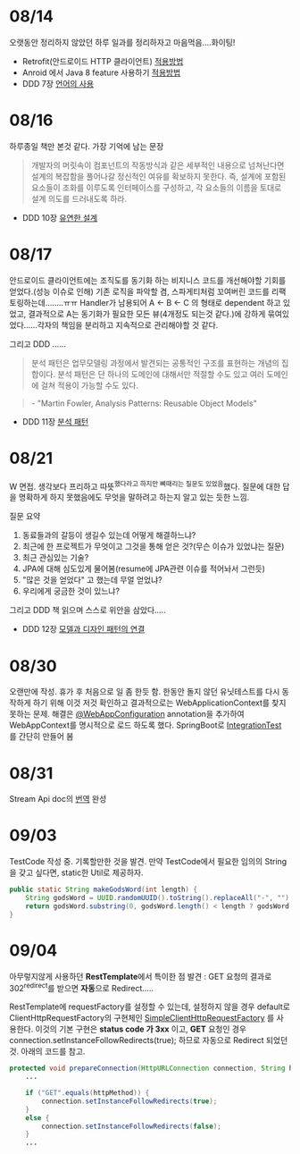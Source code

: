 # 08/14

오랫동안 정리하지 않았던 하루 일과를 정리하자고 마음먹음....화이팅!

- Retrofit(안드로이드 HTTP 클라이언트) [적용방법](https://github.com/eceris/study/blob/master/android/retrofit.md#retrofit)
- Anroid 에서 Java 8 feature 사용하기 [적용방법](https://github.com/eceris/study/blob/master/android/java8-features-in-android.md)
- DDD 7장 [언어의 사용](https://github.com/eceris/study/blob/master/domain-driven-design/7_%EC%96%B8%EC%96%B4%EC%9D%98_%EC%82%AC%EC%9A%A9.md#%EC%96%B8%EC%96%B4%EC%9D%98-%EC%82%AC%EC%9A%A9%ED%99%95%EC%9E%A5-%EC%98%88%EC%A0%9C)

# 08/16

하루종일 책만 본것 같다. 가장 기억에 남는 문장

> 개발자의 머릿속이 컴포넌트의 작동방식과 같은 세부적인 내용으로 넘쳐난다면 설계의 복잡함을 풀어나갈 정신적인 여유를 확보하지 못한다. 즉, 설계에 포함된 요소들이 조화를 이루도록 인터페이스를 구성하고, 각 요소들의 이름을 토대로 설계 의도를 드러내도록 하라.

- DDD 10장 
[유연한 설계](https://github.com/eceris/study/blob/master/domain-driven-design/10_%EC%9C%A0%EC%97%B0%ED%95%9C_%EC%84%A4%EA%B3%84.md)

# 08/17

안드로이드 클라이언트에는 조직도를 동기화 하는 비지니스 코드를 개선해야할 기회를 얻었다.(성능 이슈로 인해) 기존 로직을 파악할 겸, 스파게티처럼 꼬여버린 코드를 리팩토링하는데........ㅠㅠ  Handler가 남용되어 A <- B <- C 의 형태로 dependent 하고 있었고, 결과적으로 A는 동기화가 필요한 모든 뷰(4개정도 되는것 같다.)에 강하게 묶여있었다......각자의 책임을 분리하고 지속적으로 관리해야할 것 같다.

그리고 DDD ......

> 분석 패턴은 업무모델링 과정에서 발견되는 공통적인 구조를 표현하는 개념의 집합이다. 분석 패턴은 단 하나의 도메인에 대해서만 적절할 수도 있고 여러 도메인에 걸쳐 적용이 가능할 수도 있다.

> \- "Martin Fowler, Analysis Patterns: Reusable Object Models"

- DDD 11장 
[분석 패턴](https://github.com/eceris/study/blob/master/domain-driven-design/11_%EB%B6%84%EC%84%9D%ED%8C%A8%ED%84%B4%EC%9D%98_%EC%A0%81%EC%9A%A9.md)


# 08/21

W 면접.
생각보다 프리하고 따뜻<sup>했다라고 하지만 뼈때리는 질문도 있었음</sup>했다. 질문에 대한 답을 명확하게 하지 못했음에도 무엇을 말하려고 하는지 알고 있는 듯한 느낌.

질문 요약

1. 동료들과의 갈등이 생길수 있는데 어떻게 해결하느냐?
2. 최근에 한 프로젝트가 무엇이고 그것을 통해 얻은 것?(무슨 이슈가 있었냐는 질문)
3. 최근 관심있는 기술?
4. JPA에 대해 심도있게 물어봄(resume에 JPA관련 이슈를 적어놔서 그런듯)
5. "많은 것을 얻었다" 고 했는데 무얼 얻었냐?
6. 우리에게 궁금한 것이 있느냐? 

그리고 DDD 책 읽으며 스스로 위안을 삼았다.....

- DDD 12장 
[모델과 디자인 패턴의 연결](https://github.com/eceris/study/blob/master/domain-driven-design/12_%EB%AA%A8%EB%8D%B8%EA%B3%BC_%EB%94%94%EC%9E%90%EC%9D%B8_%ED%8C%A8%ED%84%B4%EC%9D%98_%EC%97%B0%EA%B2%B0.md)


# 08/30

오랜만에 작성. 휴가 후 처음으로 일 좀 한듯 함.
한동안 돌지 않던 유닛테스트를 다시 동작하게 하기 위해 이것 저것 확인하고 결과적으로는 WebApplicationContext를 찾지 못하는 문제.
해결은 [@WebAppConfiguration](https://docs.spring.io/spring/docs/current/javadoc-api/org/springframework/test/context/web/WebAppConfiguration.html) annotation을 추가하여 WebAppContext를 명시적으로 로드 하도록 했다. 
SpringBoot로 [IntegrationTest](https://github.com/eceris/spring-practice/tree/master/spring-test) 를 간단히 만들어 봄

# 08/31

Stream Api doc의 [번역](https://github.com/eceris/study/blob/master/today-i-learned/Stream.md) 완성

# 09/03

TestCode 작성 중. 기록할만한 것을 발견. 만약 TestCode에서 필요한 임의의 String을 갖고 싶다면, static한 Util로 제공하자.

```java
public static String makeGodsWord(int length) {
    String godsWord = UUID.randomUUID().toString().replaceAll("-", "").toUpperCase();
    return godsWord.substring(0, godsWord.length() < length ? godsWord.length() : length);
}
```

# 09/04

아무렇지않게 사용하던 **RestTemplate**에서 특이한 점 발견 : GET 요청의 결과로 302<sup>redirect</sup>를 받으면 **자동**으로 Redirect.....

RestTemplate에 requestFactory를 설정할 수 있는데, 설정하지 않을 경우 default로 ClientHttpRequestFactory의 구현체인 [SimpleClientHttpRequestFactory](https://github.com/spring-projects/spring-framework/blob/master/spring-web/src/main/java/org/springframework/http/client/SimpleClientHttpRequestFactory.java) 를 사용한다. 이것의 기본 구현은 **status code 가 3xx** 이고, **GET** 요청인 경우 connection.setInstanceFollowRedirects(true); 하므로 자동으로 Redirect 되었던 것.
아래의 코드를 참고.

```java
protected void prepareConnection(HttpURLConnection connection, String httpMethod) throws IOException {
	...

	if ("GET".equals(httpMethod)) {
		connection.setInstanceFollowRedirects(true);
	}
	else {
		connection.setInstanceFollowRedirects(false);
	}
	...
```

